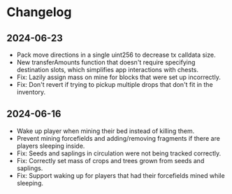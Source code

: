 # Changelog

## 2024-06-23

- Pack move directions in a single uint256 to decrease tx calldata size.
- New transferAmounts function that doesn't require specifying destination slots, which simplifies app interactions with chests.
- Fix: Lazily assign mass on mine for blocks that were set up incorrectly.
- Fix: Don't revert if trying to pickup multiple drops that don't fit in the inventory.

## 2024-06-16

- Wake up player when mining their bed instead of killing them.
- Prevent mining forcefields and adding/removing fragments if there are players sleeping inside.
- Fix: Seeds and saplings in circulation were not being tracked correctly.
- Fix: Correctly set mass of crops and trees grown from seeds and saplings.
- Fix: Support waking up for players that had their forcefields mined while sleeping.
